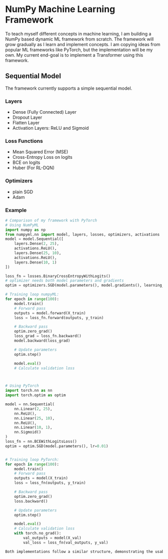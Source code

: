 # NumPy Machine Learning Framework
To teach myself different concepts in machine learning, I am building a NumPy based dynamic ML framework from scratch. The framework will grow gradually as I learn and implement concepts. I am copying ideas from popular ML frameworks like PyTorch, but the implementation will be my own. My current end-goal is to implement a Transformer using this framework.

## Sequential Model
The framework currently supports a simple sequential model.

### Layers
- Dense (Fully Connected) Layer
- Dropout Layer
- Flatten Layer
- Activation Layers: ReLU and Sigmoid

### Loss Functions
- Mean Squared Error (MSE)
- Cross-Entropy Loss on logits
- BCE on logits
- Huber (For RL-DQN)

### Optimizers
- plain SGD
- Adam

### Example
```python
# Comparison of my framework with PyTorch
# Using NumPyML
import numpy as np
from numpyml.nn import model, layers, losses, optimizers, activations
model = model.Sequential([
    layers.Dense(2, 25),
    activations.ReLU(),
    layers.Dense(25, 10),
    activations.ReLU(),
    layers.Dense(10, 1)
])

loss_fn = losses.BinaryCrossEntropyWithLogits()
# optimizer needs both model parameters and gradients
optim = optimizers.SGD(model.parameters(), model.gradients(), learning_rate=0.01)

# Training loop numpyML:
for epoch in range(100):
    model.train()
    # Forward pass
    outputs = model.forward(X_train)
    loss = loss_fn.forward(outputs, y_train)

    # Backward pass
    optim.zero_grad()
    loss_grad = loss_fn.backward()
    model.backward(loss_grad)

    # Update parameters
    optim.step()

    model.eval()
    # Calculate validation loss



# Using PyTorch
import torch.nn as nn
import torch.optim as optim

model = nn.Sequential(
    nn.Linear(2, 25),
    nn.ReLU(),
    nn.Linear(25, 10),
    nn.ReLU(),
    nn.Linear(10, 1),
    nn.Sigmoid()
)
loss_fn = nn.BCEWithLogitsLoss()
optim = optim.SGD(model.parameters(), lr=0.01)


# Training loop PyTorch:
for epoch in range(100):
    model.train()
    # Forward pass
    outputs = model(X_train)
    loss = loss_fn(outputs, y_train)

    # Backward pass
    optim.zero_grad()
    loss.backward()

    # Update parameters
    optim.step()

    model.eval()
    # Calculate validation loss
    with torch.no_grad():
        val_outputs = model(X_val)
        val_loss = loss_fn(val_outputs, y_val)

Both implementations follow a similar structure, demonstrating the usability of the NumPyML framework.
```
